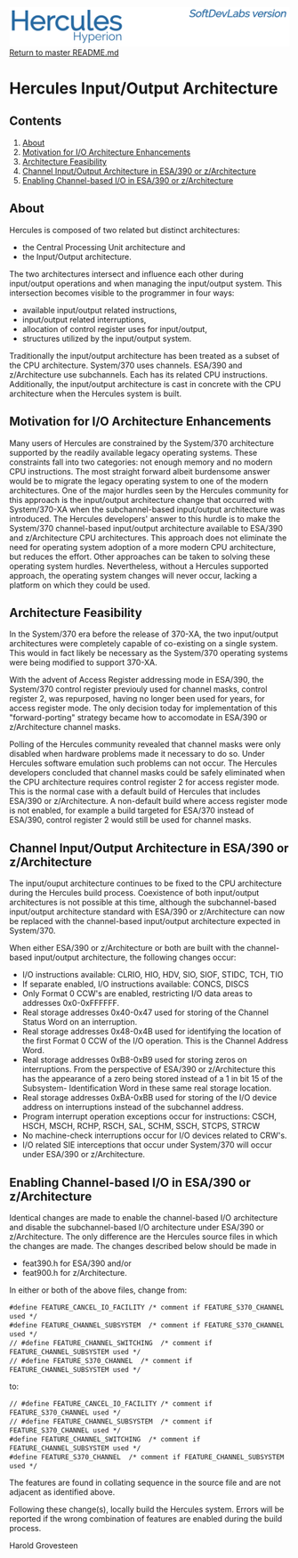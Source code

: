 ![test image](images/image_header_herculeshyperionSDL.png)
[Return to master README.md](../README.md)

# Hercules Input/Output Architecture
## Contents
1. [About](#About)
2. [Motivation for I/O Architecture Enhancements](#Motivation-for-IO-Architecture-Enhancements)
3. [Architecture Feasibility](#Architecture-Feasibility)
4. [Channel Input/Output Architecture in ESA/390 or z/Architecture](#Channel-InputOutput-Architecture-in-ESA390-or-zArchitecture)
5. [Enabling Channel-based I/O in ESA/390 or z/Architecture](#Enabling-Channel-based-IO-in-ESA390-or-zArchitecture)

## About
Hercules is composed of two related but distinct architectures:

  - the Central Processing Unit architecture and
  - the Input/Output architecture.

The two architectures intersect and influence each other during input/output operations and when managing the input/output system.  This intersection becomes visible to the programmer in four ways:

   - available input/output related instructions,
   - input/output related interruptions,
   - allocation of control register uses for input/output,
   - structures utilized by the input/output system.

Traditionally the input/output architecture has been treated as a subset of the CPU architecture.  System/370 uses channels.  ESA/390 and z/Architecture use subchannels.  Each has its related CPU instructions.  Additionally, the input/output architecture is cast in concrete with the CPU architecture when the Hercules system is built.

## Motivation for I/O Architecture Enhancements
Many users of Hercules are constrained by the System/370 architecture supported by the readily available legacy operating systems.  These constraints fall into two categories: not enough memory and no modern CPU instructions.  The most straight forward albeit burdensome answer would be to migrate the legacy operating system to one of the modern architectures.  One of the major hurdles seen by the Hercules community for this approach is the input/output architecture change that occurred with System/370-XA when the subchannel-based input/output architecture was introduced.  The Hercules developers' answer to this hurdle is to make the System/370 channel-based input/output architecture available to ESA/390 and z/Architecture CPU architectures.  This approach does not eliminate the need for operating system adoption of a more modern CPU architecture, but reduces the effort.  Other approaches can be taken to solving these operating system hurdles.  Nevertheless, without a Hercules supported approach, the operating system changes will never occur, lacking a platform on which they could be used.

## Architecture Feasibility
In the System/370 era before the release of 370-XA, the two input/output architectures were completely capable of co-existing on a single system.  This would in fact likely be necessary as the System/370 operating systems were being modified to support 370-XA.

With the advent of Access Register addressing mode in ESA/390, the System/370 control register previouly used for channel masks, control register 2, was repurposed, having no longer been used for years, for access register mode. The only decision today for implementation of this "forward-porting" strategy became how to accomodate in ESA/390 or z/Architecture channel masks.

Polling of the Hercules community revealed that channel masks were only disabled when hardware problems made it necessary to do so.  Under Hercules software emulation such problems can not occur.  The Hercules developers concluded that channel masks could be safely eliminated when the CPU architecture requires control register 2 for access register mode.  This is the normal case with a default build of Hercules that includes ESA/390 or z/Architecture.  A non-default build where access register mode is not enabled, for example a build targeted for ESA/370 instead of ESA/390, control register 2 would still be used for channel masks.

## Channel Input/Output Architecture in ESA/390 or z/Architecture
The input/ouput architecture continues to be fixed to the CPU architecture during the Hercules build process.  Coexistence of both input/output architectures is not possible at this time, although the subchannel-based input/output architecture standard with ESA/390 or z/Architecture can now be replaced with the channel-based input/output architecture expected in System/370.

When either ESA/390 or z/Architecture or both are built with the channel-based input/output architecture, the following changes occur:

   - I/O instructions available: CLRIO, HIO, HDV, SIO, SIOF, STIDC, TCH, TIO
   - If separate enabled, I/O instructions available: CONCS, DISCS
   - Only Format 0 CCW's are enabled, restricting I/O data areas to addresses
     0x0-0xFFFFFF.
   - Real storage addresses 0x40-0x47 used for storing of the Channel Status
     Word on an interruption.
   - Real storage addresses 0x48-0x4B used for identifying the location of the
     first Format 0 CCW of the I/O operation. This is the Channel Address Word.
   - Real storage addresses 0xB8-0xB9 used for storing zeros on interruptions.
     From the perspective of ESA/390 or z/Architecture this has the appearance
     of a zero being stored instead of a 1 in bit 15 of the Subsystem-
     Identification Word in these same real storage location.
   - Real storage addresses 0xBA-0xBB used for storing of the I/O device address
     on interruptions instead of the subchannel address.
   - Program interrupt operation exceptions occur for instructions: CSCH, HSCH,
     MSCH, RCHP, RSCH, SAL, SCHM, SSCH, STCPS, STRCW
   - No machine-check interruptions occur for I/O devices related to CRW's.
   - I/O related SIE interceptions that occur under System/370 will occur under
     ESA/390 or z/Architecture.

## Enabling Channel-based I/O in ESA/390 or z/Architecture
Identical changes are made to enable the channel-based I/O architecture and disable the subchannel-based I/O architecture under ESA/390 or z/Architecture. The only difference are the Hercules source files in which the changes are made.  The changes described below should be made in

   - feat390.h for ESA/390 and/or
   - feat900.h for z/Architecture.

In either or both of the above files, change from:

```
#define FEATURE_CANCEL_IO_FACILITY /* comment if FEATURE_S370_CHANNEL used */
#define FEATURE_CHANNEL_SUBSYSTEM  /* comment if FEATURE_S370_CHANNEL used */
// #define FEATURE_CHANNEL_SWITCHING  /* comment if FEATURE_CHANNEL_SUBSYSTEM used */
// #define FEATURE_S370_CHANNEL  /* comment if FEATURE_CHANNEL_SUBSYSTEM used */
```

to:

```
// #define FEATURE_CANCEL_IO_FACILITY /* comment if FEATURE_S370_CHANNEL used */
// #define FEATURE_CHANNEL_SUBSYSTEM  /* comment if FEATURE_S370_CHANNEL used */
#define FEATURE_CHANNEL_SWITCHING  /* comment if FEATURE_CHANNEL_SUBSYSTEM used */
#define FEATURE_S370_CHANNEL  /* comment if FEATURE_CHANNEL_SUBSYSTEM used */
```

The features are found in collating sequence in the source file and are not adjacent as identified above.

Following these change(s), locally build the Hercules system.  Errors will be reported if the wrong combination of features are enabled during the build process.

Harold Grovesteen
